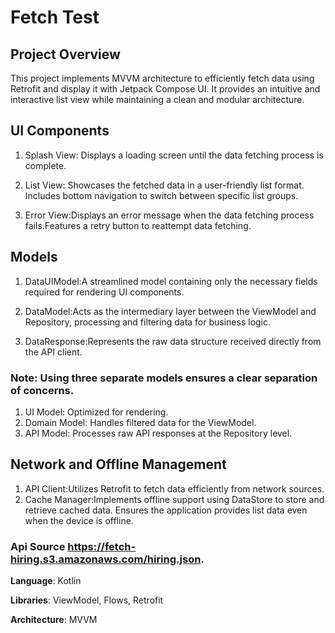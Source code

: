 # Fetch Test

## Project Overview
  This project implements MVVM architecture to efficiently fetch data using Retrofit and display it with Jetpack Compose UI. It provides an intuitive and interactive list view while maintaining a clean and modular architecture.

## UI Components
  1. Splash View: Displays a loading screen until the data fetching process is complete.

  2. List View: Showcases the fetched data in a user-friendly list format.
Includes bottom navigation to switch between specific list groups.

  3. Error View:Displays an error message when the data fetching process fails.Features a retry button to reattempt data fetching.

## Models
  1. DataUIModel:A streamlined model containing only the necessary fields required for rendering UI components.

  2. DataModel:Acts as the intermediary layer between the ViewModel and Repository, processing and filtering data for business logic.

  3. DataResponse:Represents the raw data structure received directly from the API client.

### Note: Using three separate models ensures a clear separation of concerns.
  1. UI Model: Optimized for rendering.
  2. Domain Model: Handles filtered data for the ViewModel.
  3. API Model: Processes raw API responses at the Repository level.

## Network and Offline Management
  1. API Client:Utilizes Retrofit to fetch data efficiently from network sources.
  2. Cache Manager:Implements offline support using DataStore to store and retrieve cached data.
Ensures the application provides list data even when the device is offline.


### Api Source https://fetch-hiring.s3.amazonaws.com/hiring.json.

**Language**: Kotlin

**Libraries**: ViewModel, Flows, Retrofit

**Architecture**: MVVM

